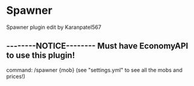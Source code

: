 # Spawner
Spawner plugin edit by Karanpatel567

--------NOTICE--------
Must have EconomyAPI to use this plugin!
----------------------

command:
/spawner {mob} (see "settings.yml" to see all the mobs and prices!)
